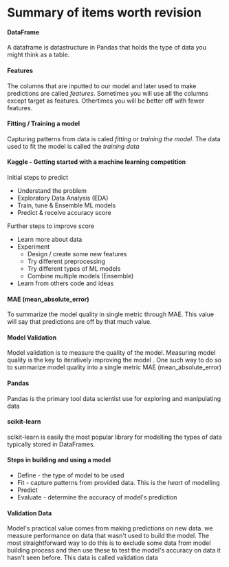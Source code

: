 # Summary of items worth revision

#### DataFrame
A dataframe is datastructure in Pandas that holds the type of data you might think as a table. 

#### Features 
The columns that are inputted to our model and later used to make predictions are called *features*. Sometimes you will use all the columns except target as features. Othertimes you will be better off with fewer features.

#### Fitting / Training a model 
Capturing patterns from data is caled *fitting* or *training the model*. The data used to fit the model is called the *training data*

#### Kaggle - Getting started with a machine learning competition 
Initial steps to predict
- Understand the problem
- Exploratory Data Analysis (EDA)
- Train, tune & Ensemble ML models 
- Predict & receive accuracy score

Further steps to improve score 
- Learn more about data
- Experiment
    - Design / create some new features
    - Try different preprocessing 
    - Try different types of ML models
    - Combine multiple models (Ensemble)
- Learn from others code and ideas

#### MAE (mean_absolute_error)
To summarize the model quality in single metric through MAE. This value will say that predictions are off by that much value.  

#### Model Validation 
Model validation is to measure the quality of the model. Measuring model quality is the key to iteratively improving the model . One such way to do so to summarize model quality into a single metric MAE (mean_absolute_error)

#### Pandas
Pandas is the primary tool data scientist use for exploring and manipulating data 

#### scikit-learn
scikit-learn is easily the most popular library for modelling the types of data typically stored in DataFrames.

#### Steps in building and using a model
- Define - the type of model to be used 
- Fit - capture patterns from provided data. This is the *heart* of modelling
- Predict
- Evaluate - determine the accuracy of model's prediction

#### Validation Data
Model's practical value comes from making predictions on new data. we measure performance on data that wasn't used to build the model. The most straightforward way to do this is to exclude some data from model building process and then use these to test the model's accuracy on data it hasn't seen before. This data is called validation data